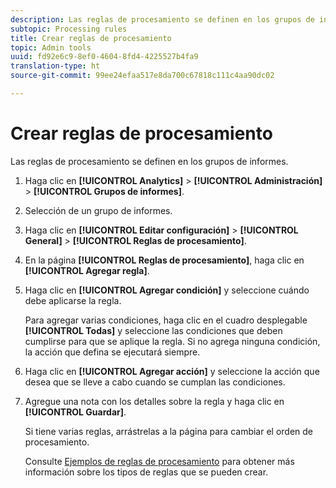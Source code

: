 ```yaml
---
description: Las reglas de procesamiento se definen en los grupos de informes.
subtopic: Processing rules
title: Crear reglas de procesamiento
topic: Admin tools
uuid: fd92e6c9-8ef0-4604-8fd4-4225527b4fa9
translation-type: ht
source-git-commit: 99ee24efaa517e8da700c67818c111c4aa90dc02

---
```



# Crear reglas de procesamiento

Las reglas de procesamiento se definen en los grupos de informes.

1. Haga clic en **[!UICONTROL Analytics]** > **[!UICONTROL Administración]** > **[!UICONTROL Grupos de informes]**.
1. Selección de un grupo de informes.
1. Haga clic en **[!UICONTROL Editar configuración]** > **[!UICONTROL General]** > **[!UICONTROL Reglas de procesamiento]**.
1. En la página **[!UICONTROL Reglas de procesamiento]**, haga clic en **[!UICONTROL Agregar regla]**.
1. Haga clic en **[!UICONTROL Agregar condición]** y seleccione cuándo debe aplicarse la regla.

   Para agregar varias condiciones, haga clic en el cuadro desplegable **[!UICONTROL Todas]** y seleccione las condiciones que deben cumplirse para que se aplique la regla. Si no agrega ninguna condición, la acción que defina se ejecutará siempre.

1. Haga clic en **[!UICONTROL Agregar acción]** y seleccione la acción que desea que se lleve a cabo cuando se cumplan las condiciones.
1. Agregue una nota con los detalles sobre la regla y haga clic en **[!UICONTROL Guardar]**.

   Si tiene varias reglas, arrástrelas a la página para cambiar el orden de procesamiento.

   Consulte [Ejemplos de reglas de procesamiento](/help/admin/admin/c-processing-rules/processing-rules-examples/processing-rules-examples.md) para obtener más información sobre los tipos de reglas que se pueden crear.
